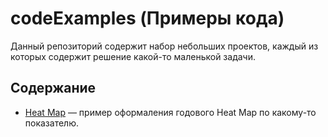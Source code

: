 # codeExamples (Примеры кода)

Данный репозиторий содержит набор небольших проектов, каждый из которых содержит решение какой-то маленькой задачи.

## Содержание

- [Heat Map](tree/main/heatMap) &mdash; пример оформаления годового Heat Map по какому-то показателю.
